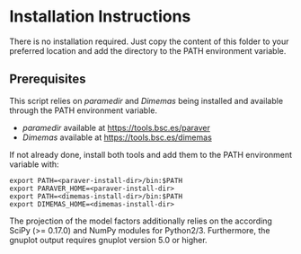 # Installation Instructions

There is no installation required. Just copy the content of this folder to your
preferred location and add the directory to the PATH environment variable.

## Prerequisites

This script relies on *paramedir* and *Dimemas* being installed and available
through the PATH environment variable.

* *paramedir* available at https://tools.bsc.es/paraver
* *Dimemas* available at https://tools.bsc.es/dimemas

If not already done, install both tools and add them to the PATH environment
variable with:

```
export PATH=<paraver-install-dir>/bin:$PATH
export PARAVER_HOME=<paraver-install-dir>
export PATH=<dimemas-install-dir>/bin:$PATH
export DIMEMAS_HOME=<dimemas-install-dir>

```

The projection of the model factors additionally relies on the according SciPy
(>= 0.17.0) and NumPy modules for Python2/3. Furthermore, the gnuplot output
requires gnuplot version 5.0 or higher.
